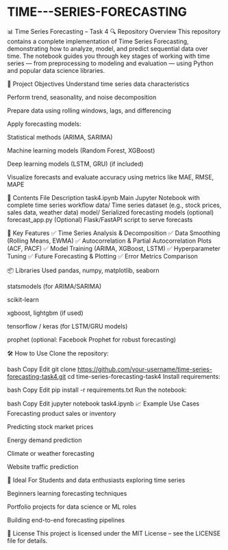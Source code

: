 # TIME---SERIES-FORECASTING

📊 Time Series Forecasting – Task 4
🔍 Repository Overview
This repository contains a complete implementation of Time Series Forecasting, demonstrating how to analyze, model, and predict sequential data over time. The notebook guides you through key stages of working with time series — from preprocessing to modeling and evaluation — using Python and popular data science libraries.

🧠 Project Objectives
Understand time series data characteristics

Perform trend, seasonality, and noise decomposition

Prepare data using rolling windows, lags, and differencing

Apply forecasting models:

Statistical methods (ARIMA, SARIMA)

Machine learning models (Random Forest, XGBoost)

Deep learning models (LSTM, GRU) (if included)

Visualize forecasts and evaluate accuracy using metrics like MAE, RMSE, MAPE

📁 Contents
File	Description
task4.ipynb	Main Jupyter Notebook with complete time series workflow
data/	Time series dataset (e.g., stock prices, sales data, weather data)
model/	Serialized forecasting models (optional)
forecast_app.py	(Optional) Flask/FastAPI script to serve forecasts

📌 Key Features
✅ Time Series Analysis & Decomposition
✅ Data Smoothing (Rolling Means, EWMA)
✅ Autocorrelation & Partial Autocorrelation Plots (ACF, PACF)
✅ Model Training (ARIMA, XGBoost, LSTM)
✅ Hyperparameter Tuning
✅ Future Forecasting & Plotting
✅ Error Metrics Comparison

📦 Libraries Used
pandas, numpy, matplotlib, seaborn

statsmodels (for ARIMA/SARIMA)

scikit-learn

xgboost, lightgbm (if used)

tensorflow / keras (for LSTM/GRU models)

prophet (optional: Facebook Prophet for robust forecasting)

🛠️ How to Use
Clone the repository:

bash
Copy
Edit
git clone https://github.com/your-username/time-series-forecasting-task4.git
cd time-series-forecasting-task4
Install requirements:

bash
Copy
Edit
pip install -r requirements.txt
Run the notebook:

bash
Copy
Edit
jupyter notebook task4.ipynb
📈 Example Use Cases
Forecasting product sales or inventory

Predicting stock market prices

Energy demand prediction

Climate or weather forecasting

Website traffic prediction

🎯 Ideal For
Students and data enthusiasts exploring time series

Beginners learning forecasting techniques

Portfolio projects for data science or ML roles

Building end-to-end forecasting pipelines

📄 License
This project is licensed under the MIT License – see the LICENSE file for details.

